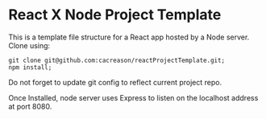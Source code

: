 # React X Node Project Template
This is a template file structure for a React app hosted by a Node server.
Clone using:
```
git clone git@github.com:cacreason/reactProjectTemplate.git;
npm install;
```
Do not forget to update git config to reflect current project repo.

Once Installed, node server uses Express to listen on the localhost address at port 8080.

